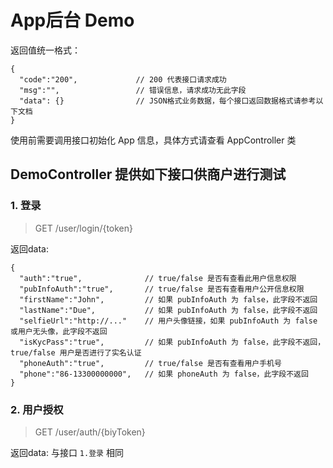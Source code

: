 # App后台 Demo

返回值统一格式：
    
    {
      "code":"200",             // 200 代表接口请求成功
      "msg":"",                 // 错误信息，请求成功无此字段
      "data": {}                // JSON格式业务数据，每个接口返回数据格式请参考以下文档
    }

使用前需要调用接口初始化 App 信息，具体方式请查看 AppController 类

## DemoController 提供如下接口供商户进行测试

### 1. 登录

> GET /user/login/{token}

返回data:

    {
      "auth":"true",              // true/false 是否有查看此用户信息权限
      "pubInfoAuth":"true",       // true/false 是否有查看用户公开信息权限
      "firstName":"John",         // 如果 pubInfoAuth 为 false，此字段不返回
      "lastName":"Due",           // 如果 pubInfoAuth 为 false，此字段不返回
      "selfieUrl":"http://..."    // 用户头像链接，如果 pubInfoAuth 为 false 或用户无头像，此字段不返回
      "isKycPass":"true",         // 如果 pubInfoAuth 为 false，此字段不返回，true/false 用户是否进行了实名认证
      "phoneAuth":"true",         // true/false 是否有查看用户手机号
      "phone":"86-13300000000",   // 如果 phoneAuth 为 false，此字段不返回
    }

### 2. 用户授权

> GET /user/auth/{biyToken}

返回data: 与接口 `1.登录` 相同


